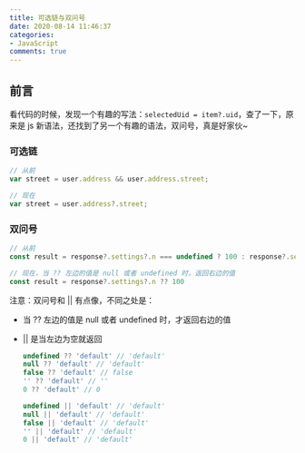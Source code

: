 ```yaml
---
title: 可选链与双问号
date: 2020-08-14 11:46:37
categories:
- JavaScript
comments: true
---
```


## 前言

看代码的时候，发现一个有趣的写法：`selectedUid = item?.uid`，查了一下，原来是 js 新语法，还找到了另一个有趣的语法，双问号，真是好家伙~

<!-- more -->



### 可选链

```js
// 从前
var street = user.address && user.address.street;

// 现在
var street = user.address?.street;
```



### 双问号

```js
// 从前
const result = response?.settings?.n === undefined ? 100 : response?.settings?.n

// 现在，当 ?? 左边的值是 null 或者 undefined 时，返回右边的值
const result = response?.settings?.n ?? 100 
```

注意：双问号和 || 有点像，不同之处是：

- 当 ?? 左边的值是 null 或者 undefined 时，才返回右边的值

- || 是当左边为空就返回

  ```js
  undefined ?? 'default' // 'default'
  null ?? 'default' // 'default'
  false ?? 'default' // false
  '' ?? 'default' // ''
  0 ?? 'default' // 0
  
  undefined || 'default' // 'default'
  null || 'default' // 'default'
  false || 'default' // 'default'
  '' || 'default' // 'default'
  0 || 'default' // 'default'
  ```

  